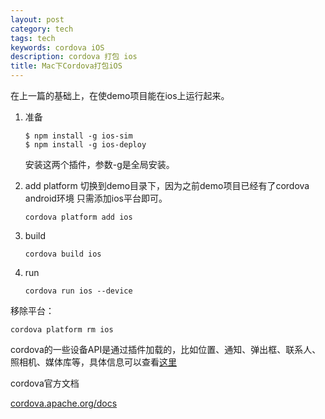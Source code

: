 ```yaml
---
layout: post
category: tech
tags: tech
keywords: cordova iOS
description: cordova 打包 ios
title: Mac下Cordova打包iOS
---
```


在上一篇的基础上，在使demo项目能在ios上运行起来。

1. 准备

	```
	$ npm install -g ios-sim
    $ npm install -g ios-deploy
    ```

    安装这两个插件，参数-g是全局安装。
2. add platform
	切换到demo目录下，因为之前demo项目已经有了cordova android环境
	只需添加ios平台即可。
	```
	cordova platform add ios
	```

3. build
	
	```
	cordova build ios
	```

4. run
	```
	cordova run ios --device
	```

移除平台：
```
cordova platform rm ios
```

cordova的一些设备API是通过插件加载的，比如位置、通知、弹出框、联系人、照相机、媒体库等，具体信息可以查看[这里](http://cordova.apache.org/docs/en/5.1.1/guide/cli/index.html#link-2)

cordova官方文档

[cordova.apache.org/docs](http://cordova.apache.org/docs)